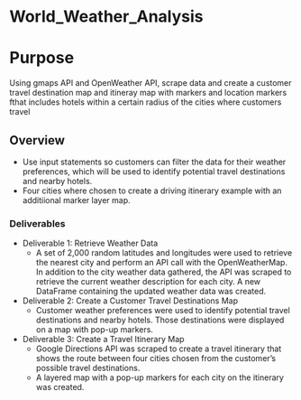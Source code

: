 # World_Weather_Analysis

# Purpose
Using gmaps API and OpenWeather API, scrape data and create a customer travel destination map and itineray map with markers and location markers fthat includes hotels within a certain radius of the cities where customers travel
## Overview
- Use input statements so customers can filter the data for their weather preferences, which will be used to identify potential travel destinations and nearby hotels.
- Four cities where chosen to create a driving itinerary example with an additiional marker layer map.

### Deliverables
- Deliverable 1: Retrieve Weather Data
  - A set of 2,000 random latitudes and longitudes were used to retrieve the nearest city and perform an API call with the OpenWeatherMap. In addition to the city weather data gathered, the API was scraped to retrieve the current weather description for each city. A new DataFrame containing the updated weather data was created.
- Deliverable 2: Create a Customer Travel Destinations Map
  - Customer weather preferences were used to identify potential travel destinations and nearby hotels. Those destinations were displayed on a map with pop-up markers.
- Deliverable 3: Create a Travel Itinerary Map
  - Google Directions API was scraped to create a travel itinerary that shows the route between four cities chosen from the customer’s possible travel destinations. 
  - A layered map with a pop-up markers for each city on the itinerary was created.
